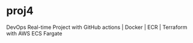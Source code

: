 # proj4
DevOps Real-time Project with GitHub actions | Docker | ECR | Terraform with AWS ECS Fargate
